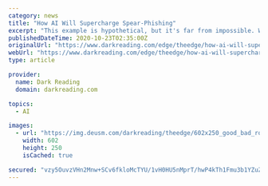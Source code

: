 ```yaml
---
category: news
title: "How AI Will Supercharge Spear-Phishing"
excerpt: "This example is hypothetical, but it's far from impossible. With the emergence of offensive artificial intelligence (AI), we are at the precipice of a new era of email attacks that move away from ..."
publishedDateTime: 2020-10-23T02:35:00Z
originalUrl: "https://www.darkreading.com/edge/theedge/how-ai-will-supercharge-spear-phishing-/b/d-id/1339210"
webUrl: "https://www.darkreading.com/edge/theedge/how-ai-will-supercharge-spear-phishing-/b/d-id/1339210"
type: article

provider:
  name: Dark Reading
  domain: darkreading.com

topics:
  - AI

images:
  - url: "https://img.deusm.com/darkreading/theedge/602x250_good_bad_robot.jpg"
    width: 602
    height: 250
    isCached: true

secured: "vzy5OuvzVHn2Mnw+SCv6fkloMcTYU/1vH0HU5nMprT/hwP4kTh1Fmu3b1YZuZZLvmhWPBEC4jFmA6nMjyLkZ9t+jN8IybaSF+Y8mUh8t6v5InAkyhs6mDLNLetrkOCSXUsvRSbgNmHXmc/FuInFPQXcT709vYACsKQxuPVz5P3yIr3jgbGdCS4vW7LKqKIAHnOMV1CAZN5oZ26EqViXTfZoXEE2WdJzLivbN6FZ0Q7iB4ZmiD/h86LkMDvajdeosAu+s5FtTJDh8eLam5J/uEnfpvJ7j0tqO8WR1OukuvFHwJv35pj6FSd2mNt44UB3z2R54c3luwA3AJhGjga0nBPmUHAnBSHSUM6X7YMmKBeU=;GNx5C+zyxB26i473XV7BSA=="
---
```


